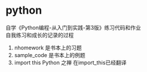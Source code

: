 # python
自学《Python编程-从入门到实践-第3版》练习代码和作业<br>
自我练习和成长的记录的过程<br>
1.  nhomework   是书本上的习题<br>
2.  sample_code  是书本上的例题<br>
3.  import this  Python 之禅 在import_this已经翻译
